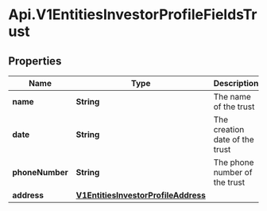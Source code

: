 # Api.V1EntitiesInvestorProfileFieldsTrust

## Properties

Name | Type | Description | Notes
------------ | ------------- | ------------- | -------------
**name** | **String** | The name of the trust | [optional] 
**date** | **String** | The creation date of the trust | [optional] 
**phoneNumber** | **String** | The phone number of the trust | [optional] 
**address** | [**V1EntitiesInvestorProfileAddress**](V1EntitiesInvestorProfileAddress.md) |  | [optional] 


